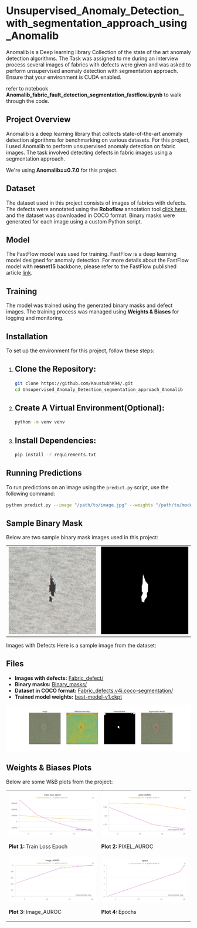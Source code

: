 # Unsupervised_Anomaly_Detection_with_segmentation_approach_using_Anomalib

Anomalib is a Deep learning library Collection of the state of the art anomaly detection algorithms. 
The Task was assigned to me during an interview process several images of fabrics with defects were given and was asked to perform unsupervised anomaly detection with segmentation approach. Ensure that your environment is CUDA enabled.

refer to notebook **Anomalib_fabric_fault_detection_segmentation_fastflow.ipynb** to walk through the code.


## Project Overview ##

Anomalib is a deep learning library that collects state-of-the-art anomaly detection algorithms for benchmarking on various datasets. For this project, I used Anomalib to perform unsupervised anomaly detection on fabric images. The task involved detecting defects in fabric images using a segmentation approach.

We're using **Anomalib==0.7.0** for this project.


## Dataset ##
The dataset used in this project consists of images of fabrics with defects. The defects were annotated using the **Roboflow** annotation tool [click here](https://roboflow.com/annotate), and the dataset was downloaded in COCO format. Binary masks were generated for each image using a custom Python script.



## Model ##
The FastFlow model was used for training. FastFlow is a deep learning model designed for anomaly detection. For more details about the FastFlow model with **resnet15** backbone, please refer to the FastFlow published article [link](https://arxiv.org/abs/2111.07677).


## Training ##
The model was trained using the generated binary masks and defect images. The training process was managed using **Weights & Biases** for logging and monitoring.

## Installation ##

To set up the environment for this project, follow these steps:

1. ## Clone the Repository: ##

   ```bash
   git clone https://github.com/KaustubhK94/.git
   cd Unsupervised_Anomaly_Detection_segmentation_approach_Anomalib
   ```
2. ## Create A Virtual Environment(Optional): ##
   ```bash
   python -m venv venv
   ```
3. ## Install Dependencies: ##
   ```bash
   pip install -r requirements.txt
   ```   



## Running Predictions ##

To run predictions on an image using the `predict.py` script, use the following command:

```bash
python predict.py --image "/path/to/image.jpg" --weights "/path/to/model_weights.ckpt"
```


## Sample Binary Mask ##

Below are two sample binary mask images used in this project:

<table>
  <tr>
    <td>
      <img src="/Fabric_defect/Fabric22.jpg" alt="Fabric Defect" width="400"/>
    </td>
    <td>
      <img src="/Binary_masks/Fabric22.jpg" alt="Binary Mask" width="400"/>
    </td>
  </tr>
</table>



Images with Defects
Here is a sample image from the dataset:


## Files

- **Images with defects:** [Fabric_defect/](./Fabric_defect/)
- **Binary masks:** [Binary_masks/](./Binary_masks/)
- **Dataset in COCO format:** [Fabric_defects.v4i.coco-segmentation/](./Fabric_defects.v4i.coco-segmentation/)
- **Trained model weights:** [best-model-v1.ckpt](.Weights/best-model-v1.ckpt)

![](/Fabric20.jpg)

## Weights & Biases Plots

Below are some W&B plots from the project:

<table>
  <tr>
    <td>
      <img src="Metrics Monitored/W&B Chart 9_8_2024, 2_59_45 PM.png" width="400"/>
      <p><strong>Plot 1:</strong> Train Loss Epoch</p>
    </td>
    <td>
      <img src="Metrics Monitored/W&B Chart 9_8_2024, 2_59_56 PM.png" width="400"/>
      <p><strong>Plot 2:</strong> PIXEL_AUROC</p>
    </td>
  </tr>
  <tr>
    <td>
      <img src="Metrics Monitored/W&B Chart 9_8_2024, 3_00_16 PM.png" width="400"/>
      <p><strong>Plot 3:</strong> Image_AUROC</p>
    </td>
    <td>
      <img src="Metrics Monitored/W&B Chart 9_8_2024, 3_00_04 PM.png" width="400"/>
      <p><strong>Plot 4:</strong> Epochs</p>
    </td>
  </tr>
</table>




